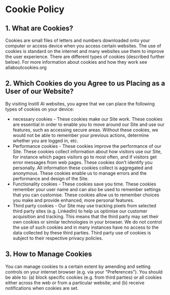 # Cookie Policy

## 1. What are Cookies?
Cookies are small files of letters and numbers downloaded onto your computer or access device when you access certain websites. The use of cookies is standard on the internet and many websites use them to improve the user experience. There are different types of cookies (described further below). For more information about cookies and how they work see allaboutcookies.org

## 2. Which Cookies do you Agree to us Placing as a User of our Website?
By visiting Instill AI websites, you agree that 
we can place the following types of cookies on your device:

- necessary cookies - These cookies make our Site work. These cookies are essential in order to enable you to move around our Site and use our features, such as accessing secure areas. Without these cookies, we would not be able to remember your previous actions, determine whether you are logged in, etc.
- Performance cookies - These cookies improve the performance of our Site. These cookies collect information about how visitors use our Site, for instance which pages visitors go to most often, and if visitors get error messages from web pages. These cookies don't identify you personally. All information these cookies collect is aggregated and anonymous. These cookies enable us to manage errors and the performance and design of the Site.
- Functionality cookies - These cookies save you time. These cookies remember your user name and can also be used to remember settings that you can customise. These cookies allow us to remember choices you make and provide enhanced, more personal features.
- Third party cookies - Our Site may use tracking pixels from selected third party sites (e.g. LinkedIn) to help us optimise our customer acquisition and tracking. This means that the third party may set their own cookies or similar technologies in your browser. We do not control the use of such cookies and in many instances have no access to the data collected by these third parties. Third party use of cookies is subject to their respective privacy policies.

## 3. How to Manage Cookies
You can manage cookies to a certain extent by amending and setting controls on your internet browser (e.g. via your "Preferences"). You should be able to: (a) block specific cookies (e.g. from third parties) or all cookies either across the web or from a particular website; and (b) receive notifications when cookies are set.